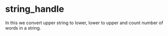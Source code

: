 # string_handle
In this we convert upper string to lower, lower to upper and count number of words in a string.
